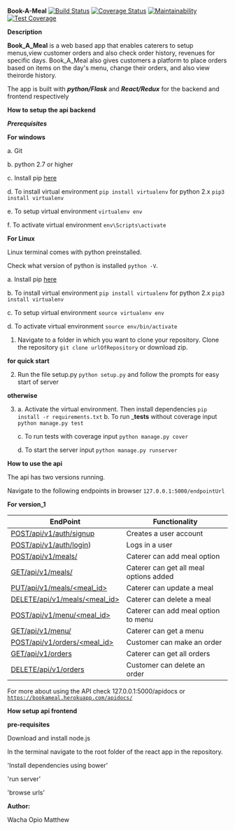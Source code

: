 __Book-A-Meal__ 
[![Build Status](https://travis-ci.org/matthewacha/BookAMeal.svg?branch=master)](https://travis-ci.org/matthewacha/BookAMeal) [![Coverage Status](https://coveralls.io/repos/github/matthewacha/BookAMeal/badge.svg?branch=master)](https://coveralls.io/github/matthewacha/BookAMeal?branch=master) [![Maintainability](https://api.codeclimate.com/v1/badges/0f81265250e64a32b7b3/maintainability)](https://codeclimate.com/github/matthewacha/BookAMeal/maintainability) [![Test Coverage](https://api.codeclimate.com/v1/badges/0f81265250e64a32b7b3/test_coverage)](https://codeclimate.com/github/matthewacha/BookAMeal/test_coverage)

__Description__

__Book_A_Meal__ is a web based app that enables caterers to setup 
menus,view customer orders and also check order history, revenues for specific days. Book_A_Meal also gives customers a platform to place orders based on items on the day's menu, change their orders, and also view theirorde history.

The app is built with ___python/Flask___ and ___React/Redux___ for the backend and frontend respectively

__How to setup the api backend__

___Prerequisites___

__For windows__

a. Git 

b. python 2.7 or higher

c. Install pip [here](https://pip.pypa.io/en/stable/installing/) 

d. To install virtual environment `pip install virtualenv` for 
python 2.x `pip3 install virtualenv`

e. To setup virtual environment `virtualenv env`

f. To activate virtual environment `env\Scripts\activate`

__For Linux__

Linux terminal comes with python preinstalled.

Check what version of python is installed `python -V`.

a. Install pip [here](https://pip.pypa.io/en/stable/installing/)

b. To install virtual environment `pip install virtualenv` for 
python 2.x `pip3 install virtualenv`

c. To setup virtual environment `source virtualenv env`

d. To activate virtual environment `source env/bin/activate`


1. Navigate to a folder in which you want to clone your repository. Clone the repository `git clone urlOfRepository` or download zip.

__for quick start__

2. Run the file setup.py `python setup.py` and follow the prompts for easy
start of server

__otherwise__

3. a. Activate the virtual environment. Then install dependencies `pip install -r requirements.txt`
   b. To run ___tests__ without coverage input `python manage.py test`
   
   c. To run tests with coverage input `python manage.py cover`
   
   d. To start the server input `python manage.py runserver`

__How to use the api__

The api has two versions running.

Navigate to the following endpoints in browser `127.0.0.1:5000/endpointUrl`

__For version_1__

|EndPoint|Functionality|
|---------|------------|
|[POST/api/v1/auth/signup](http://127.0.0.1:5000/apidocs/#!/User/post_api_v1_auth_signup)|Creates a user account|
|[POST/api/v1/auth/login](http://127.0.0.1:5000/apidocs/#!/User/post_api_v1_auth_login))|Logs in a user|
|[POST/api/v1/meals/](http://127.0.0.1:5000/apidocs/#!/Meal/post_api_v1_meals)|Caterer can add meal option|
|[GET/api/v1/meals/](http://127.0.0.1:5000/apidocs/#!/Meal/get_api_v1_meals)|Caterer can get all meal options added|
|[PUT/api/v1/meals/<meal_id>](http://127.0.0.1:5000/apidocs/#!/Meal/put_api_v1_meals_meal_id)|Caterer can update a meal|
|[DELETE/api/v1/meals/<meal_id>](http://127.0.0.1:5000/apidocs/#!/delete_api_v1_meals_meal_id)|Caterer can delete a meal|
|[POST/api/v1/menu/<meal_id>](http://127.0.0.1:5000/apidocs/#!/Meal/post_api_v1_menu_meal_id)|Caterer can add meal option to menu|
|[GET/api/v1/menu/](http://127.0.0.1:5000/apidocs/#!/Meal/get_api_v1_menu)|Caterer can get a menu|
|[POST/api/v1/orders/<meal_id>](http://127.0.0.1:5000/apidocs/#!/Meal/post_api_v1_orders_meal_id)|Customer can make an order|
|[GET/api/v1/orders](http://127.0.0.1:5000/apidocs/#!/Meal/get_api_v1_orders)|Caterer can get all orders|
|[DELETE/api/v1/orders](http://127.0.0.1:5000/apidocs/#!/Meal/delete_api_v1_orders_meal_id)|Customer can delete an order|



For more about using the API check 127.0.0.1:5000/apidocs or [`https://bookameal.herokuapp.com/apidocs/`](https://bookameal.herokuapp.com/apidocs/)

__How setup api frontend__

__pre-requisites__

Download and install node.js

In the terminal navigate to the root folder of the react app in the repository.

'Install dependencies using bower'

'run server'

'browse urls'  

__Author:__

Wacha Opio Matthew
